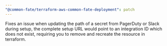 ```yaml
---
"@common-fate/terraform-aws-common-fate-deployment": patch
---
```


Fixes an issue when updating the path of a secret from PagerDuty or Slack during setup, the complete setup URL would point to an integration ID which does not exist, requiring you to remove and recreate the resource in terraform.
